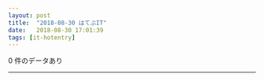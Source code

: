 ```yaml
---
layout: post
title:  "2018-08-30 はてぶIT"
date:   2018-08-30 17:01:39
tags: [it-hotentry]
---
```

0 件のデータあり

<hr>
